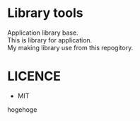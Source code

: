 Library tools
=============

Application library base.  
This is library for application.  
My making library use from this repogitory.  

LICENCE
=======

* MIT

hogehoge
